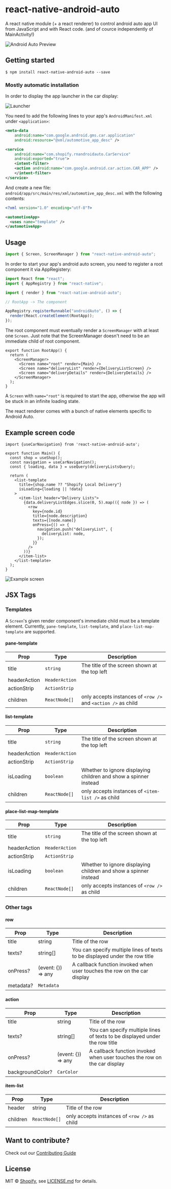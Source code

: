 # react-native-android-auto

A react native module (+ a react renderer) to control android auto app UI from JavaScript and with React code. (and of cource independently of MainActivity!)

![Android Auto Preview](./docs/android-auto-preview.gif)

## Getting started

`$ npm install react-native-android-auto --save`

### Mostly automatic installation

In order to display the app launcher in the car display:

![Launcher](./docs/launcher.png)

You need to add the following lines to your app's `AndroidManifest.xml` under `<application>`:

```xml
<meta-data
    android:name="com.google.android.gms.car.application"
    android:resource="@xml/automotive_app_desc" />

<service
    android:name="com.shopify.rnandroidauto.CarService"
    android:exported="true">
    <intent-filter>
    <action android:name="com.google.android.car.action.CAR_APP" />
    </intent-filter>
</service>
```

And create a new file: `android/app/src/main/res/xml/automotive_app_desc.xml` with the following contents:

```xml
<?xml version="1.0" encoding="utf-8"?>

<automotiveApp>
  <uses name="template" />
</automotiveApp>
```

## Usage

```javascript
import { Screen, ScreenManager } from "react-native-android-auto";
```

In order to start your app's android auto screen, you need to register a root component it via AppRegistery:

```ts
import React from "react";
import { AppRegistry } from "react-native";

import { render } from "react-native-android-auto";

// RootApp -> The component

AppRegistry.registerRunnable("androidAuto", () => {
  render(React.createElement(RootApp));
});
```

The root component must eventually render a `ScreenManager` with at least one `Screen`. Just note that the ScreenManager doesn't need to be an immediate child of root component.

```tsx
export function RootApp() {
  return (
    <ScreenManager>
      <Screen name="root" render={Main} />
      <Screen name="deliveryList" render={DeliveryListScreen} />
      <Screen name="deliveryDetails" render={DeliveryDetails} />
    </ScreenManager>
  );
}
```

A `Screen` with `name="root"` is required to start the app, otherwise the app will be stuck in an infinite loading state.

The react renderer comes with a bunch of native elements specific to Android Auto.

## Example screen code

```tsx
import {useCarNavigation} from 'react-native-android-auto';

export function Main() {
  const shop = useShop();
  const navigation = useCarNavigation();
  const { loading, data } = useQuery(deliveryListsQuery);

  return (
    <list-template
      title={shop.name ?? "Shopify Local Delivery"}
      isLoading={loading || !data}
    >
      <item-list header="Delivery Lists">
        {data.deliveryListEdges.slice(0, 5).map(({ node }) => (
          <row
            key={node.id}
            title={node.description}
            texts={[node.name]}
            onPress={() => {
              navigation.push("deliveryList", {
                deliveryList: node,
              });
            }}
          />
        ))}
      </item-list>
    </list-template>
  );
}
```

![Example screen](./docs/preview-code-1.png)

## JSX Tags

### Templates

A `Screen`'s given render component's immediate child must be a template element. Currently, `pane-template`, `list-template`, and `place-list-map-template` are supported.

#### pane-template

| Prop         | Type           | Description                                                   |
| ------------ | -------------- | ------------------------------------------------------------- |
| title        | `string`       | The title of the screen shown at the top left                 |
| headerAction | `HeaderAction` |                                                               |
| actionStrip  | `ActionStrip`  |                                                               |
| children     | `ReactNode[]`  | only accepts instances of `<row />` and `<action />` as child |

#### list-template

| Prop         | Type           | Description                                                      |
| ------------ | -------------- | ---------------------------------------------------------------- |
| title        | `string`       | The title of the screen shown at the top left                    |
| headerAction | `HeaderAction` |                                                                  |
| actionStrip  | `ActionStrip`  |                                                                  |
| isLoading    | `boolean`      | Whether to ignore displaying children and show a spinner instead |
| children     | `ReactNode[]`  | only accepts instances of `<item-list />` as child               |

#### place-list-map-template

| Prop         | Type           | Description                                                      |
| ------------ | -------------- | ---------------------------------------------------------------- |
| title        | `string`       | The title of the screen shown at the top left                    |
| headerAction | `HeaderAction` |                                                                  |
| actionStrip  | `ActionStrip`  |                                                                  |
| isLoading    | `boolean`      | Whether to ignore displaying children and show a spinner instead |
| children     | `ReactNode[]`  | only accepts instances of `<row />` as child                     |

### Other tags

#### row

| Prop      | Type               | Description                                                                 |
| --------- | ------------------ | --------------------------------------------------------------------------- |
| title     | string             | Title of the row                                                            |
| texts?    | string[]           | You can specify multiple lines of texts to be displayed under the row title |
| onPress?  | (event: {}) => any | A callback function invoked when user touches the row on the car display    |
| metadata? | `Metadata`         |                                                                             |

#### action

| Prop             | Type               | Description                                                                 |
| ---------------- | ------------------ | --------------------------------------------------------------------------- |
| title            | string             | Title of the row                                                            |
| texts?           | string[]           | You can specify multiple lines of texts to be displayed under the row title |
| onPress?         | (event: {}) => any | A callback function invoked when user touches the row on the car display    |
| backgroundColor? | `CarColor`         |                                                                             |

#### item-list

| Prop     | Type          | Description                                  |
| -------- | ------------- | -------------------------------------------- |
| header   | string        | Title of the row                             |
| children | `ReactNode[]` | only accepts instances of `<row />` as child |

## Want to contribute?

Check out our [Contributing Guide](./.github/CONTRIBUTING.md)

## License

MIT &copy; [Shopify](https://shopify.com/), see [LICENSE.md](LICENSE.md) for details.
